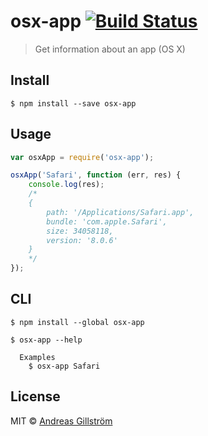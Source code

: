 # osx-app [![Build Status](https://travis-ci.org/gillstrom/osx-app.svg?branch=master)](https://travis-ci.org/gillstrom/osx-app)

> Get information about an app (OS X)


## Install

```
$ npm install --save osx-app
```


## Usage

```js
var osxApp = require('osx-app');

osxApp('Safari', function (err, res) {
	console.log(res);
	/*
	{
		path: '/Applications/Safari.app',
		bundle: 'com.apple.Safari',
		size: 34058118,
		version: '8.0.6'
	}
	*/
});
```


## CLI

```
$ npm install --global osx-app
```

```
$ osx-app --help

  Examples
    $ osx-app Safari
```


## License

MIT © [Andreas Gillström](https://github.com/gillstrom)
